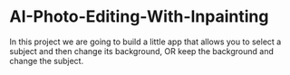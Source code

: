 # AI-Photo-Editing-With-Inpainting
In this project we are going to build a little app that allows you to select a subject and then change its background, OR keep the background and change the subject.
